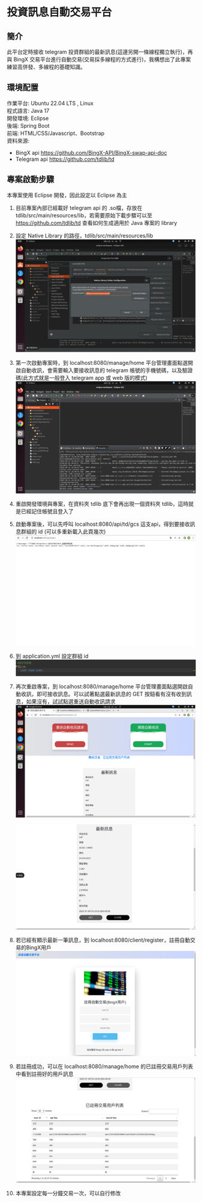 # 投資訊息自動交易平台

## 簡介
此平台定時接收 telegram 投資群組的最新訊息(這邊另開一條線程獨立執行)，再與 BingX 交易平台進行自動交易(交易採多線程的方式進行)，我構想出了此專案練習高併發、多線程的基礎知識。

## 環境配置
作業平台: Ubuntu 22.04 LTS , Linux
<br>
程式語言: Java 17
<br>
開發環境: Eclipse
<br>
後端: Spring Boot
<br>
前端: HTML/CSS/Javascript、Bootstrap
<br>
資料來源:
- BingX api https://github.com/BingX-API/BingX-swap-api-doc
- Telegram api https://github.com/tdlib/td

## 專案啟動步驟
本專案使用 Eclipse 開發，因此設定以 Eclipse 為主

1. 目前專案內部已經載好 telegram api 的 .so檔，存放在tdlib/src/main/resources/lib，若需要原始下載步驟可以至 https://github.com/tdlib/td 查看如何生成適用於 Java 專案的 library <p>
2. 設定 Native Library 的路徑，tdlib/src/main/resources/lib
<img src="https://github.com/jaylee840831/auto_invest/blob/master/image/tdlib%E8%B7%AF%E5%BE%91.png" /> <p>
3. 第一次啟動專案時，到 localhost:8080/manage/home 平台管理畫面點選開啟自動收訊，會需要輸入要接收訊息的 telegram 帳號的手機號碼，以及驗證碼(此方式就是一般登入 telegram app 或 web 版的模式)
<img src="https://github.com/jaylee840831/auto_invest/blob/master/image/%E7%99%BB%E5%85%A5telegram.png" /> <p>
4. 重啟開發環境與專案，在資料夾 tdlib 底下會再出現一個資料夾 tdlib，這時就是已經記住帳號且登入了 <p>
5. 啟動專案後，可以先呼叫 localhost:8080/api/td/gcs 這支api，得到要接收訊息群組的 id (可以多重新載入此頁幾次)
<img src="https://github.com/jaylee840831/auto_invest/blob/master/image/%E5%8F%96%E5%BE%97room%20code.png" /> <p>
6. 到 application.yml 設定群組 id
<img src="https://github.com/jaylee840831/auto_invest/blob/master/image/roomcode.png" /> <p>
7. 再次重啟專案，到 localhost:8080/manage/home 平台管理畫面點選開啟自動收訊，即可接收訊息。可以試著點選最新訊息的 GET 按鈕看有沒有收到訊息，如果沒有，試試點選重送自動收訊請求
<img src="https://github.com/jaylee840831/auto_invest/blob/master/image/%E8%87%AA%E5%8B%95%E4%BA%A4%E6%98%93%E5%B9%B3%E5%8F%B0%E7%AE%A1%E7%90%86%E8%80%85%E7%95%AB%E9%9D%A2.png" /> <p>
<img src="https://github.com/jaylee840831/auto_invest/blob/master/image/%E6%9C%80%E6%96%B0%E8%A8%8A%E6%81%AF.png" /> <p>
8. 若已經有顯示最新一筆訊息，到 localhost:8080/client/register，註冊自動交易的BingX用戶
<img src="https://github.com/jaylee840831/auto_invest/blob/master/image/%E8%A8%BB%E5%86%8A%E4%BA%A4%E6%98%93.png" /> <p>
9. 若註冊成功，可以在 localhost:8080/manage/home 的已註冊交易用戶列表中看到註冊好的用戶訊息
<img src="https://github.com/jaylee840831/auto_invest/blob/master/image/%E8%A8%BB%E5%86%8A%E4%BA%A4%E6%98%93%E5%88%97%E8%A1%A8.png" /> <p>
10. 本專案設定每一分鐘交易一次，可以自行修改

